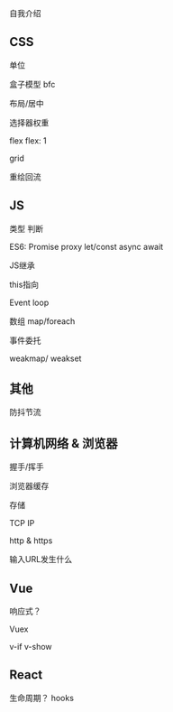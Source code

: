 自我介绍

## CSS

单位

盒子模型 bfc

布局/居中

选择器权重

flex  flex: 1

grid

重绘回流

## JS

类型 判断

ES6: Promise  proxy  let/const async await

JS继承

this指向

Event loop

数组 map/foreach

事件委托

weakmap/ weakset

## 其他

防抖节流



## 计算机网络 & 浏览器

握手/挥手

浏览器缓存

存储

TCP IP

http & https

输入URL发生什么

## Vue

响应式？

Vuex	

v-if v-show

## React

生命周期？ hooks

